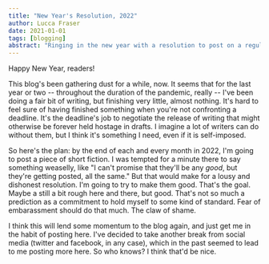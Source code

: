 ```yaml
---
title: "New Year's Resolution, 2022"
author: Lucca Fraser
date: 2021-01-01
tags: [blogging]
abstract: "Ringing in the new year with a resolution to post on a regular basis, and, in particular, to start posting short fiction."
---
```


Happy New Year, readers!

This blog's been gathering dust for a while, now. It seems that for the last year or two -- throughout the duration of the pandemic, really -- I've been doing a fair bit of writing, but finishing very little, almost nothing. It's hard to feel sure of having finished something when you're not confronting a deadline. It's the deadline's job to negotiate the release of writing that might otherwise be forever held hostage in drafts. I imagine a lot of writers can do without them, but I think it's something I need, even if it is self-imposed.

So here's the plan: by the end of each and every month in 2022, I'm going to post a piece of short fiction. I was tempted for a minute there to say something weaselly, like "I can't promise that they'll be any *good*, but they're getting posted, all the same." But that would make for a lousy and dishonest resolution. I'm going to try to make them good. That's the goal. Maybe a still a bit rough here and there, but good. That's not so much a prediction as a commitment to hold myself to some kind of standard. Fear of embarassment should do that much. The claw of shame.

I think this will lend some momentum to the blog again, and just get me in the habit of posting here. I've decided to take another break from social media (twitter and facebook, in any case), which in the past seemed to lead to me posting more here. So who knows? I think that'd be nice. 


